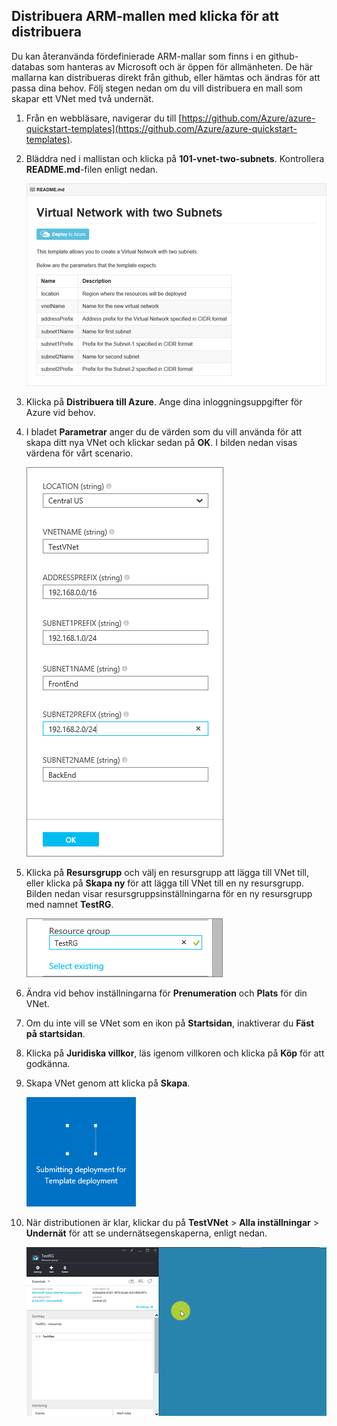 ## Distribuera ARM-mallen med klicka för att distribuera
Du kan återanvända fördefinierade ARM-mallar som finns i en github-databas som hanteras av Microsoft och är öppen för allmänheten. De här mallarna kan distribueras direkt från github, eller hämtas och ändras för att passa dina behov. Följ stegen nedan om du vill distribuera en mall som skapar ett VNet med två undernät.

1. Från en webbläsare, navigerar du till [https://github.com/Azure/azure-quickstart-templates](https://github.com/Azure/azure-quickstart-templates).
2. Bläddra ned i mallistan och klicka på **101-vnet-two-subnets**. Kontrollera **README.md**-filen enligt nedan.
   
    ![README.md-filen i GitHub](./media/virtual-networks-create-vnet-arm-template-click-include/figure1.png)
3. Klicka på **Distribuera till Azure**. Ange dina inloggningsuppgifter för Azure vid behov. 
4. I bladet **Parametrar** anger du de värden som du vill använda för att skapa ditt nya VNet och klickar sedan på **OK**. I bilden nedan visas värdena för vårt scenario.
   
    ![ARM-mallparametrar](./media/virtual-networks-create-vnet-arm-template-click-include/figure2.png)
5. Klicka på **Resursgrupp** och välj en resursgrupp att lägga till VNet till, eller klicka på **Skapa ny** för att lägga till VNet till en ny resursgrupp. Bilden nedan visar resursgruppsinställningarna för en ny resursgrupp med namnet **TestRG**.
   
    ![Resursgrupp](./media/virtual-networks-create-vnet-arm-template-click-include/figure3.png)
6. Ändra vid behov inställningarna för **Prenumeration** och **Plats** för din VNet.
7. Om du inte vill se VNet som en ikon på **Startsidan**, inaktiverar du **Fäst på startsidan**.
8. Klicka på **Juridiska villkor**, läs igenom villkoren och klicka på **Köp** för att godkänna. 
9. Skapa VNet genom att klicka på **Skapa**.
   
    ![Ikonen för Skicka in distribution i preview-portalen](./media/virtual-networks-create-vnet-arm-template-click-include/figure4.png)
10. När distributionen är klar, klickar du på **TestVNet** > **Alla inställningar** > **Undernät** för att se undernätsegenskaperna, enligt nedan.
    
     ![Skapa VNet i preview-portalen](./media/virtual-networks-create-vnet-arm-template-click-include/figure5.gif)

<!--HONumber=Sep16_HO3-->


